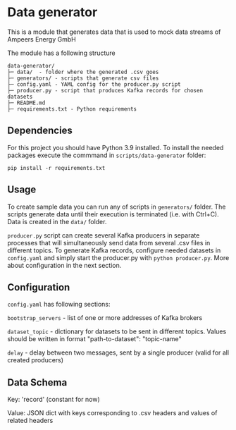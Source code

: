 # Data generator

This is a module that generates data that is used to mock data streams of Ampeers Energy GmbH

The module has a following structure

```
data-generator/
├─ data/  - folder where the generated .csv goes
├─ generators/ - scripts that generate csv files
├─ config.yaml - YAML config for the producer.py script
├─ producer.py - script that produces Kafka records for chosen datasets
├─ README.md
├─ requirements.txt - Python requirements
```

## Dependencies

For this project you should have Python 3.9 installed. To install the needed packages execute the commmand in `scripts/data-generator` folder:
```
pip install -r requirements.txt
```

## Usage

To create sample data you can run any of scripts in `generators/` folder. The scripts generate data until their execution is terminated (i.e. with Ctrl+C). Data is created in the `data/` folder.

`producer.py` script can create several Kafka producers in separate processes that will simultaneously send data from several .csv files in different topics. To generate Kafka records, configure needed datasets in `config.yaml` and simply start the producer.py with `python producer.py`. More about configuration in the next section.

## Configuration <a name="config"></a>

`config.yaml` has following sections:

`bootstrap_servers` - list of one or more addresses of Kafka brokers

`dataset_topic` - dictionary for datasets to be sent in different topics. Values should be written in format "path-to-dataset": "topic-name"

`delay` - delay between two messages, sent by a single producer (valid for all created producers)

## Data Schema

Key: 'record' (constant for now)

Value: JSON dict with keys corresponding to .csv headers and values of related headers 